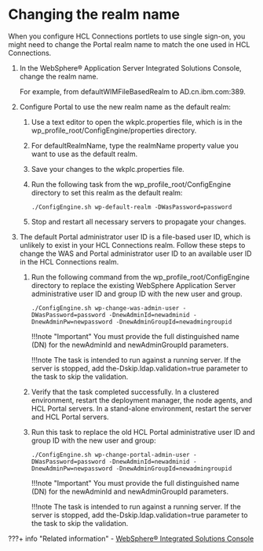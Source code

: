 # Changing the realm name

When you configure HCL Connections portlets to use single sign-on, you might need to change the Portal realm name to match the one used in HCL Connections.

1.  In the WebSphere® Application Server Integrated Solutions Console, change the realm name.

    For example, from defaultWIMFileBasedRealm to AD.cn.ibm.com:389.

2.  Configure Portal to use the new realm name as the default realm:

    1.  Use a text editor to open the wkplc.properties file, which is in the wp\_profile\_root/ConfigEngine/properties directory.

    2.  For defaultRealmName, type the realmName property value you want to use as the default realm.

    3.  Save your changes to the wkplc.properties file.

    4.  Run the following task from the wp\_profile\_root/ConfigEngine directory to set this realm as the default realm:

        ```
        ./ConfigEngine.sh wp-default-realm -DWasPassword=password
        ```

    5.  Stop and restart all necessary servers to propagate your changes.

3.  The default Portal administrator user ID is a file-based user ID, which is unlikely to exist in your HCL Connections realm. Follow these steps to change the WAS and Portal administrator user ID to an available user ID in the HCL Connections realm.

    1.  Run the following command from the wp\_profile\_root/ConfigEngine directory to replace the existing WebSphere Application Server administrative user ID and group ID with the new user and group.

        ```
        ./ConfigEngine.sh wp-change-was-admin-user -DWasPassword=password -DnewAdminId=newadminid -DnewAdminPw=newpassword -DnewAdminGroupId=newadmingroupid
        ```

        !!!note "Important"
            You must provide the full distinguished name (DN) for the newAdminId and newAdminGroupId parameters.

        !!!note
            The task is intended to run against a running server. If the server is stopped, add the-Dskip.ldap.validation=true parameter to the task to skip the validation.

    2.  Verify that the task completed successfully. In a clustered environment, restart the deployment manager, the node agents, and HCL Portal servers. In a stand-alone environment, restart the server and HCL Portal servers.

    3.  Run this task to replace the old HCL Portal administrative user ID and group ID with the new user and group:

        ```
        ./ConfigEngine.sh wp-change-portal-admin-user -DWasPassword=password -DnewAdminId=newadminid -DnewAdminPw=newpassword -DnewAdminGroupId=newadmingroupid
        ```

        !!!note "Important"
            You must provide the full distinguished name (DN) for the newAdminId and newAdminGroupId parameters.

        !!!note
            The task is intended to run against a running server. If the server is stopped, add the-Dskip.ldap.validation=true parameter to the task to skip the validation.



???+ info "Related information"
    - [WebSphere® Integrated Solutions Console](../../../../../../../deploy_dx/manage/portal_admin_tools/WebSphere_Integrated_Solutions_Console.md)

